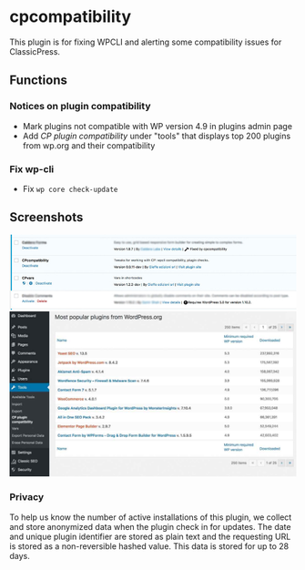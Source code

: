# cpcompatibility
This plugin is for fixing WPCLI and alerting some compatibility issues for ClassicPress.

## Functions

### Notices on plugin compatibility
* Mark plugins not compatible with WP version 4.9 in plugins admin page
* Add *CP plugin compatibility* under "tools" that displays top 200 plugins from wp.org and their compatibility

### Fix wp-cli 
* Fix `wp core check-update`

## Screenshots
![plugin page](images/screenshot-1.jpg)
![pupolar page](images/screenshot-2.jpg)

### Privacy
To help us know the number of active installations of this plugin, we collect and store anonymized data when the plugin check in for updates. The date and unique plugin identifier are stored as plain text and the requesting URL is stored as a non-reversible hashed value. This data is stored for up to 28 days.
